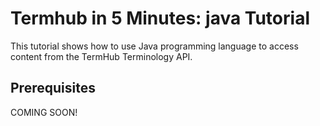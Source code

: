 <a name="top"/>

Termhub in 5 Minutes: java Tutorial
===================================

This tutorial shows how to use Java programming language to access content from the TermHub Terminology API.

Prerequisites
-------------

COMING SOON!

